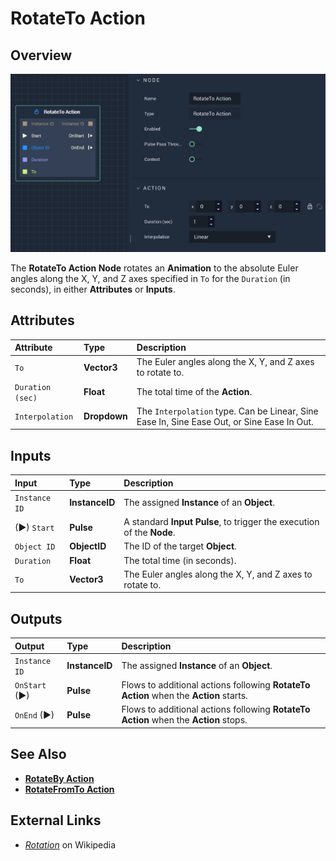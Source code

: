 # RotateTo Action

## Overview

![The RotateTo Action Node.](../../.gitbook/assets/rotatetoaction.png)

The **RotateTo Action Node** rotates an **Animation** to the absolute Euler angles along the X, Y, and Z axes specified in `To` for the `Duration` \(in seconds\), in either **Attributes** or **Inputs**.

## Attributes

| Attribute | Type | Description |
| :--- | :--- | :--- |
| `To` | **Vector3** | The Euler angles along the X, Y, and Z axes to rotate to. |
| `Duration (sec)` | **Float** | The total time of the **Action**. |
| `Interpolation` | **Dropdown** | The `Interpolation` type. Can be Linear, Sine Ease In, Sine Ease Out, or Sine Ease In Out. |

## Inputs

| Input | Type | Description |
| :--- | :--- | :--- |
| `Instance ID` | **InstanceID** | The assigned **Instance** of an **Object**. |
| \(►\) `Start` | **Pulse** | A standard **Input Pulse**, to trigger the execution of the **Node**. |
| `Object ID` | **ObjectID** | The ID of the target **Object**. |
| `Duration` | **Float** | The total time \(in seconds\). |
| `To` | **Vector3** | The Euler angles along the X, Y, and Z axes to rotate to. |

## Outputs

| Output | Type | Description |
| :--- | :--- | :--- |
| `Instance ID` | **InstanceID** | The assigned **Instance** of an **Object**. |
| `OnStart` \(►\) | **Pulse** | Flows to additional actions following **RotateTo Action** when the **Action** starts. |
| `OnEnd` \(►\) | **Pulse** | Flows to additional actions following **RotateTo Action** when the **Action** stops. |

## See Also

* [**RotateBy Action**](rotatebyaction.md)
* [**RotateFromTo Action**](rotatefromtoaction.md)

## External Links

* [_Rotation_](https://en.wikipedia.org/wiki/Euler_angles) on Wikipedia

